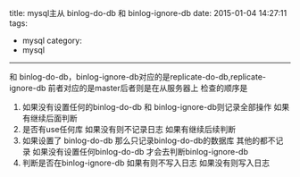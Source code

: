 title: mysql主从 binlog-do-db 和 binlog-ignore-db
date: 2015-01-04 14:27:11
tags: 
- mysql
category:
- mysql
---

和 binlog-do-db，binlog-ignore-db对应的是replicate-do-db,replicate-ignore-db 前者对应的是master后者则是在从服务器上
检查的顺序是 
1. 如果没有设置任何的binlog-do-db 和 binlog-ignore-db则记录全部操作 如果有继续后面判断
2. 是否有use任何库 如果没有则不记录日志 如果有继续后续判断
3. 如果设置了 binlog-do-db 那么只记录binlog-do-db的数据库 其他的都不记录 如果没有设置任何binlog-do-db 才会去判断binlog-ignore-db
4. 判断是否在binlog-ignore-db 如果有则不写入日志 如果没有则写入日志


